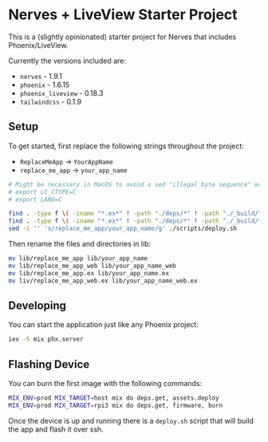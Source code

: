 Nerves + LiveView Starter Project
===

This is a (slightly opinionated) starter project for Nerves that includes Phoenix/LiveView.

Currently the versions included are:

* `nerves`  - 1.9.1
* `phoenix`  - 1.6.15
* `phoenix_liveview` - 0.18.3
* `tailwindcss` - 0.1.9

Setup
---

To get started, first replace the following strings throughout the project:

* `ReplaceMeApp` -> `YourAppName`
* `replace_me_app` -> `your_app_name`

```bash
# Might be necessary in MacOS to avoid a sed "illegal byte sequence" error
# export LC_CTYPE=C 
# export LANG=C

find . -type f \( -iname "*.ex*" ! -path "./deps/*" ! -path "./_build/*" \) -print0 | xargs -0 sed -i '' -e 's/ReplaceMeApp/YourAppName/g'
find . -type f \( -iname "*.ex*" ! -path "./deps/*" ! -path "./_build/*" \) -print0 | xargs -0 sed -i '' -e 's/replace_me_app/your_app_name/g'
sed -i '' 's/replace_me_app/your_app_name/g' ./scripts/deploy.sh
```

Then rename the files and directories in lib:

```bash
mv lib/replace_me_app lib/your_app_name
mv lib/replace_me_app_web lib/your_app_name_web
mv lib/replace_me_app.ex lib/your_app_name.ex
mv liv/replace_me_app_web.ex lib/your_app_name_web.ex
```

Developing
---

You can start the application just like any Phoenix project:


```bash
iex -S mix phx.server
```


Flashing Device
---

You can burn the first image with the following commands:

```bash
MIX_ENV=prod MIX_TARGET=host mix do deps.get, assets.deploy
MIX_ENV=prod MIX_TARGET=rpi3 mix do deps.get, firmware, burn
```

Once the device is up and running there is a `deploy.sh` script that will build the app and flash it
over ssh.

